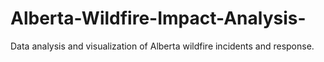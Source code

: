 # Alberta-Wildfire-Impact-Analysis-
Data analysis and visualization of Alberta wildfire incidents and response.
